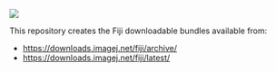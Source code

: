 [![](https://travis-ci.com/fiji/fiji-builds.svg?branch=master)](https://app.travis-ci.com/fiji/fiji-builds)

This repository creates the Fiji downloadable bundles available from:

* https://downloads.imagej.net/fiji/archive/
* https://downloads.imagej.net/fiji/latest/
